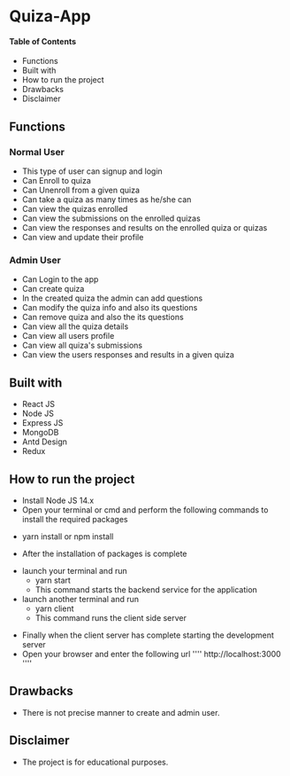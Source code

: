 # Quiza-App 


#### Table of Contents
* Functions
* Built with 
* How to run the project
* Drawbacks
* Disclaimer

## Functions

### Normal User
* This type of user can signup and login
* Can Enroll to quiza
* Can Unenroll from a given quiza
* Can take a quiza as many times as he/she can
* Can view the quizas enrolled
* Can view the submissions on the enrolled quizas
* Can view the responses and results on the enrolled quiza or quizas
* Can view and update their profile


### Admin User
* Can Login to the app
* Can create quiza
* In the created quiza the admin can add questions
* Can modify the quiza info and also its questions
* Can remove quiza and also the its questions
* Can view all the quiza details
* Can view all users profile
* Can view all quiza's submissions
* Can view the users responses and results in a given quiza



## Built with

* React JS
* Node JS
* Express JS
* MongoDB
* Antd Design
* Redux


## How to run the project

* Install Node JS 14.x
* Open your terminal or cmd and perform the following commands  to install the required packages
- yarn install or npm install

* After the installation of packages is complete
- launch your terminal and run
  - yarn start
  * This command starts the backend service for the application
- launch another terminal and run 
  - yarn client
  * This command runs the client side server


* Finally when the client server has complete starting the development server
* Open your browser and enter the following url
  ''''
  http://localhost:3000
  ''''


## Drawbacks
* There is not precise manner to create and admin user.

## Disclaimer
* The project is for educational purposes.